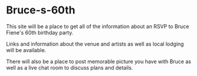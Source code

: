 # Bruce-s-60th

This site will be a place to get all of the information about an RSVP to Bruce Fiene's 60th birthday party.

Links and information about the venue and artists as well as local lodging will be available.

There will also be a place to post memorable picture you have with Bruce as well as a live chat room to discuss plans and details.
